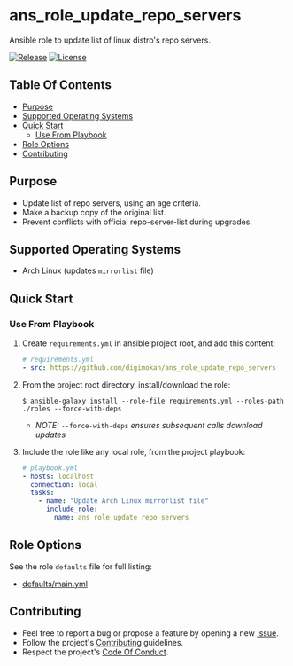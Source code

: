 # ans_role_update_repo_servers

Ansible role to update list of linux distro's repo servers.

[![Release](https://img.shields.io/github/release/digimokan/ans_role_update_repo_servers.svg?label=release)](https://github.com/digimokan/ans_role_update_repo_servers/releases/latest "Latest Release Notes")
[![License](https://img.shields.io/badge/license-MIT-blue.svg?label=license)](LICENSE.md "Project License")

## Table Of Contents

* [Purpose](#purpose)
* [Supported Operating Systems](#supported-operating-systems)
* [Quick Start](#quick-start)
    * [Use From Playbook](#use-from-playbook)
* [Role Options](#role-options)
* [Contributing](#contributing)

## Purpose

* Update list of repo servers, using an age criteria.
* Make a backup copy of the original list.
* Prevent conflicts with official repo-server-list during upgrades.

## Supported Operating Systems

* Arch Linux (updates `mirrorlist` file)

## Quick Start

### Use From Playbook

1. Create `requirements.yml` in ansible project root, and add this content:

   ```yaml
   # requirements.yml
   - src: https://github.com/digimokan/ans_role_update_repo_servers
   ```

2. From the project root directory, install/download the role:

   ```shell
   $ ansible-galaxy install --role-file requirements.yml --roles-path ./roles --force-with-deps
   ```

   * _NOTE:_ `--force-with-deps` _ensures subsequent calls download updates_

3. Include the role like any local role, from the project playbook:

   ```yaml
   # playbook.yml
   - hosts: localhost
     connection: local
     tasks:
       - name: "Update Arch Linux mirrorlist file"
         include_role:
           name: ans_role_update_repo_servers
   ```

## Role Options

See the role `defaults` file for full listing:

  * [defaults/main.yml](../defaults/main.yml)

## Contributing

* Feel free to report a bug or propose a feature by opening a new
  [Issue](https://github.com/digimokan/ans_role_update_repo_servers/issues).
* Follow the project's [Contributing](CONTRIBUTING.md) guidelines.
* Respect the project's [Code Of Conduct](CODE_OF_CONDUCT.md).

